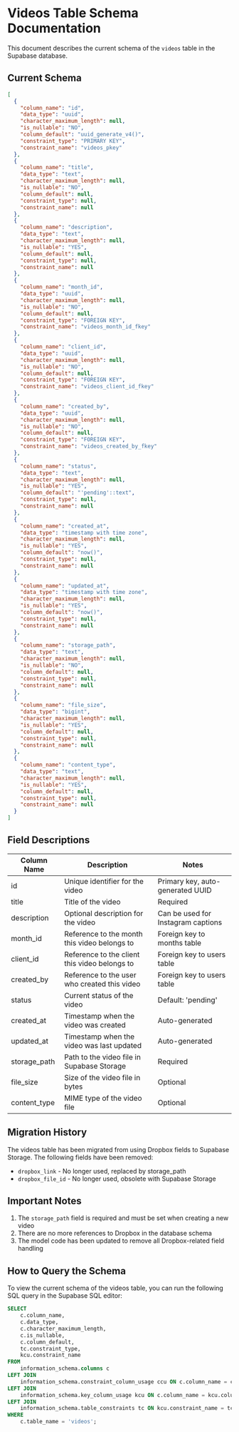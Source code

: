 # Videos Table Schema Documentation

This document describes the current schema of the `videos` table in the Supabase database.

## Current Schema

```json
[
  {
    "column_name": "id",
    "data_type": "uuid",
    "character_maximum_length": null,
    "is_nullable": "NO",
    "column_default": "uuid_generate_v4()",
    "constraint_type": "PRIMARY KEY",
    "constraint_name": "videos_pkey"
  },
  {
    "column_name": "title",
    "data_type": "text",
    "character_maximum_length": null,
    "is_nullable": "NO",
    "column_default": null,
    "constraint_type": null,
    "constraint_name": null
  },
  {
    "column_name": "description",
    "data_type": "text",
    "character_maximum_length": null,
    "is_nullable": "YES",
    "column_default": null,
    "constraint_type": null,
    "constraint_name": null
  },
  {
    "column_name": "month_id",
    "data_type": "uuid",
    "character_maximum_length": null,
    "is_nullable": "NO",
    "column_default": null,
    "constraint_type": "FOREIGN KEY",
    "constraint_name": "videos_month_id_fkey"
  },
  {
    "column_name": "client_id",
    "data_type": "uuid",
    "character_maximum_length": null,
    "is_nullable": "NO",
    "column_default": null,
    "constraint_type": "FOREIGN KEY",
    "constraint_name": "videos_client_id_fkey"
  },
  {
    "column_name": "created_by",
    "data_type": "uuid",
    "character_maximum_length": null,
    "is_nullable": "NO",
    "column_default": null,
    "constraint_type": "FOREIGN KEY",
    "constraint_name": "videos_created_by_fkey"
  },
  {
    "column_name": "status",
    "data_type": "text",
    "character_maximum_length": null,
    "is_nullable": "YES",
    "column_default": "'pending'::text",
    "constraint_type": null,
    "constraint_name": null
  },
  {
    "column_name": "created_at",
    "data_type": "timestamp with time zone",
    "character_maximum_length": null,
    "is_nullable": "YES",
    "column_default": "now()",
    "constraint_type": null,
    "constraint_name": null
  },
  {
    "column_name": "updated_at",
    "data_type": "timestamp with time zone",
    "character_maximum_length": null,
    "is_nullable": "YES",
    "column_default": "now()",
    "constraint_type": null,
    "constraint_name": null
  },
  {
    "column_name": "storage_path",
    "data_type": "text",
    "character_maximum_length": null,
    "is_nullable": "NO",
    "column_default": null,
    "constraint_type": null,
    "constraint_name": null
  },
  {
    "column_name": "file_size",
    "data_type": "bigint",
    "character_maximum_length": null,
    "is_nullable": "YES",
    "column_default": null,
    "constraint_type": null,
    "constraint_name": null
  },
  {
    "column_name": "content_type",
    "data_type": "text",
    "character_maximum_length": null,
    "is_nullable": "YES",
    "column_default": null,
    "constraint_type": null,
    "constraint_name": null
  }
]
```

## Field Descriptions

| Column Name | Description | Notes |
|-------------|-------------|-------|
| id | Unique identifier for the video | Primary key, auto-generated UUID |
| title | Title of the video | Required |
| description | Optional description for the video | Can be used for Instagram captions |
| month_id | Reference to the month this video belongs to | Foreign key to months table |
| client_id | Reference to the client this video belongs to | Foreign key to users table |
| created_by | Reference to the user who created this video | Foreign key to users table |
| status | Current status of the video | Default: 'pending' |
| created_at | Timestamp when the video was created | Auto-generated |
| updated_at | Timestamp when the video was last updated | Auto-generated |
| storage_path | Path to the video file in Supabase Storage | Required |
| file_size | Size of the video file in bytes | Optional |
| content_type | MIME type of the video file | Optional |

## Migration History

The videos table has been migrated from using Dropbox fields to Supabase Storage. The following fields have been removed:

- `dropbox_link` - No longer used, replaced by storage_path
- `dropbox_file_id` - No longer used, obsolete with Supabase Storage

## Important Notes

1. The `storage_path` field is required and must be set when creating a new video
2. There are no more references to Dropbox in the database schema
3. The model code has been updated to remove all Dropbox-related field handling

## How to Query the Schema

To view the current schema of the videos table, you can run the following SQL query in the Supabase SQL editor:

```sql
SELECT
    c.column_name,
    c.data_type,
    c.character_maximum_length,
    c.is_nullable,
    c.column_default,
    tc.constraint_type,
    kcu.constraint_name
FROM
    information_schema.columns c
LEFT JOIN
    information_schema.constraint_column_usage ccu ON c.column_name = ccu.column_name AND c.table_name = ccu.table_name
LEFT JOIN
    information_schema.key_column_usage kcu ON c.column_name = kcu.column_name AND c.table_name = kcu.table_name
LEFT JOIN
    information_schema.table_constraints tc ON kcu.constraint_name = tc.constraint_name
WHERE
    c.table_name = 'videos';
